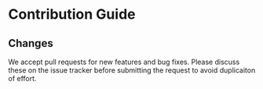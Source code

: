 # Contribution Guide

## Changes
We accept pull requests for new features and bug fixes. Please discuss these on
the issue tracker before submitting the request to avoid duplicaiton of effort.